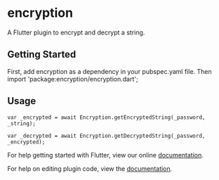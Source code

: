 # encryption

A Flutter plugin to encrypt and decrypt a string.

## Getting Started

First, add encryption as a dependency in your pubspec.yaml file.
Then import 'package:encryption/encryption.dart';

## Usage

    var _encrypted = await Encryption.getEncryptedString(_password, _string);

    var _decrypted = await Encryption.getDecryptedString(_password, _encrypted);



For help getting started with Flutter, view our online
[documentation](https://flutter.io/).

For help on editing plugin code, view the [documentation](https://flutter.io/platform-plugins/#edit-code).